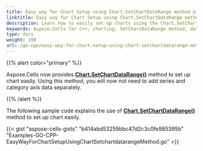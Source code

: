 ```yaml
---
title: Easy way for Chart Setup using Chart.SetChartDataRange method with Golang via C++
linktitle: Easy way for Chart Setup using Chart.SetChartDataRange method
description: Learn how to easily set up charts using the Chart.SetChartDataRange method in Aspose.Cells for C++. Our guide will show you how to specify the data range for your chart, allowing you to create professional and accurate charts with minimal effort.
keywords: Aspose.Cells for C++, charting, SetChartDataRange method, data range, professional, accurate, charts.
type: docs
weight: 190
url: /go-cpp/easy-way-for-chart-setup-using-chart-setchartdatarange-method/
---
```


{{% alert color="primary" %}}

Aspose.Cells now provides [**Chart.SetChartDataRange()**](https://reference.aspose.com/cells/go-cpp/chart/setchartdatarange/) method to set up chart easily. Using this method, you will now not need to add series and category axis data separately.

{{% /alert %}}

The following sample code explains the use of [**Chart.SetChartDataRange()**](https://reference.aspose.com/cells/go-cpp/chart/setchartdatarange/) method to set up chart easily.

{{< gist "aspose-cells-gists" "b414abd53259bbc47d2c3c0fe985395b" "Examples-GO-CPP-EasyWayForChartSetupUsingChartSetchartdatarangeMethod.go" >}}